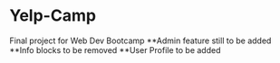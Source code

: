 # Yelp-Camp
Final project for Web Dev Bootcamp
**Admin feature still to be added
**Info blocks to be removed
**User Profile to be added

